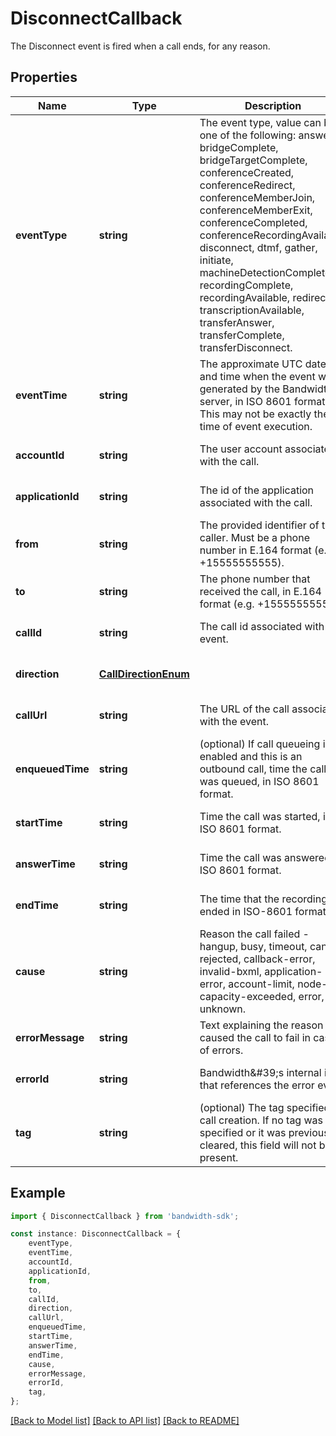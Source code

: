 # DisconnectCallback

The Disconnect event is fired when a call ends, for any reason.

## Properties

Name | Type | Description | Notes
------------ | ------------- | ------------- | -------------
**eventType** | **string** | The event type, value can be one of the following: answer, bridgeComplete, bridgeTargetComplete, conferenceCreated, conferenceRedirect, conferenceMemberJoin, conferenceMemberExit, conferenceCompleted, conferenceRecordingAvailable, disconnect, dtmf, gather, initiate, machineDetectionComplete, recordingComplete, recordingAvailable, redirect, transcriptionAvailable, transferAnswer, transferComplete, transferDisconnect. | [optional] [default to undefined]
**eventTime** | **string** | The approximate UTC date and time when the event was generated by the Bandwidth server, in ISO 8601 format. This may not be exactly the time of event execution. | [optional] [default to undefined]
**accountId** | **string** | The user account associated with the call. | [optional] [default to undefined]
**applicationId** | **string** | The id of the application associated with the call. | [optional] [default to undefined]
**from** | **string** | The provided identifier of the caller. Must be a phone number in E.164 format (e.g. +15555555555). | [optional] [default to undefined]
**to** | **string** | The phone number that received the call, in E.164 format (e.g. +15555555555). | [optional] [default to undefined]
**callId** | **string** | The call id associated with the event. | [optional] [default to undefined]
**direction** | [**CallDirectionEnum**](CallDirectionEnum.md) |  | [optional] [default to undefined]
**callUrl** | **string** | The URL of the call associated with the event. | [optional] [default to undefined]
**enqueuedTime** | **string** | (optional) If call queueing is enabled and this is an outbound call, time the call was queued, in ISO 8601 format. | [optional] [default to undefined]
**startTime** | **string** | Time the call was started, in ISO 8601 format. | [optional] [default to undefined]
**answerTime** | **string** | Time the call was answered, in ISO 8601 format. | [optional] [default to undefined]
**endTime** | **string** | The time that the recording ended in ISO-8601 format | [optional] [default to undefined]
**cause** | **string** | Reason the call failed - hangup, busy, timeout, cancel, rejected, callback-error, invalid-bxml, application-error, account-limit, node-capacity-exceeded, error, or unknown. | [optional] [default to undefined]
**errorMessage** | **string** | Text explaining the reason that caused the call to fail in case of errors. | [optional] [default to undefined]
**errorId** | **string** | Bandwidth\&#39;s internal id that references the error event. | [optional] [default to undefined]
**tag** | **string** | (optional) The tag specified on call creation. If no tag was specified or it was previously cleared, this field will not be present. | [optional] [default to undefined]

## Example

```typescript
import { DisconnectCallback } from 'bandwidth-sdk';

const instance: DisconnectCallback = {
    eventType,
    eventTime,
    accountId,
    applicationId,
    from,
    to,
    callId,
    direction,
    callUrl,
    enqueuedTime,
    startTime,
    answerTime,
    endTime,
    cause,
    errorMessage,
    errorId,
    tag,
};
```

[[Back to Model list]](../README.md#documentation-for-models) [[Back to API list]](../README.md#documentation-for-api-endpoints) [[Back to README]](../README.md)
